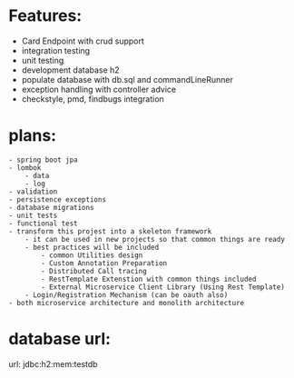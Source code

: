 Features:
=========
+ Card Endpoint with crud support
+ integration testing
+ unit testing
+ development database h2
+ populate database with db.sql and commandLineRunner
+ exception handling with controller advice
+ checkstyle, pmd, findbugs integration


# plans:
    - spring boot jpa
    - lombok
        - data
        - log
    - validation
    - persistence exceptions
    - database migrations
    - unit tests
    - functional test
    - transform this projest into a skeleton framework
        - it can be used in new projects so that common things are ready
        - best practices will be included
            - common Utilities design
            - Custom Annotation Preparation
            - Distributed Call tracing
            - RestTemplate Extenstion with common things included
            - External Microservice Client Library (Using Rest Template)
        - Login/Registration Mechanism (can be oauth also)
    - both microservice architecture and monolith architecture
    



# database url:
url: jdbc:h2:mem:testdb